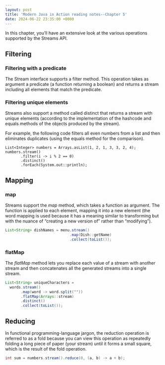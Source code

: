```yaml
---
layout: post
title: 'Modern Java in Action reading notes--Chapter 5'
date: 2024-06-22 23:35:00 +0000
---
```

In this chapter, you’ll have an extensive look at the various operations supported by the Streams API.
## Filtering
### Filtering with a predicate
The Stream interface supports a filter method. This operation takes as argument a predicate (a function returning a boolean) and returns a stream including all elements that match the predicate.
### Filtering unique elements
Streams also support a method called distinct that returns a stream with unique elements (according to the implementation of the hashcode and equals methods of the objects produced by the stream).

For example, the following code filters all even numbers from a list and then eliminates duplicates (using the equals method for the comparison).
```java19
List<Integer> numbers = Arrays.asList(1, 2, 1, 3, 3, 2, 4);
numbers.stream()
       .filter(i -> i % 2 == 0)
       .distinct()
       .forEach(System.out::println);
```

## Mapping
### map
Streams support the *map* method, which takes a function as argument. The function is applied to each element, mapping it into a new element (the word mapping is used because it has a meaning similar to transforming but with the nuance of “creating a new version of” rather than “modifying”).
```java
List<String> dishNames = menu.stream()
                             .map(Dish::getName)
                             .collect(toList());
```
### flatMap
The *flatMap* method lets you replace each value of a stream with another stream and then concatenates all the generated streams into a single stream.
```java
List<String> uniqueCharacters =
  words.stream()
       .map(word -> word.split(""))
       .flatMap(Arrays::stream)
       .distinct()
       .collect(toList());
```

## Reducing
In functional programming-language jargon, the reduction operation is referred to as a fold because you can view this operation as repeatedly folding a long piece of paper (your stream) until it forms a small square, which is the result of the fold operation.
```java
int sum = numbers.stream().reduce(0, (a, b) -> a + b);
```

